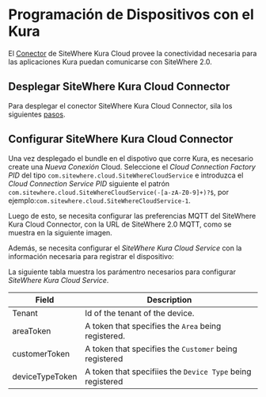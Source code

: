 # Programación de Dispositivos con el Kura

<Seo/>

El [Conector](https://github.com/sitewhere/sitewhere-kura) de SiteWhere Kura Cloud provee
la conectividad necesaria para las aplicaciones Kura puedan comunicarse con SiteWhere 2.0.

## Desplegar SiteWhere Kura Cloud Connector

Para desplegar el conector SiteWhere Kura Cloud Connector, sila los siguientes
[pasos](https://eclipse.github.io/kura/dev/deploying-bundles.html).

## Configurar SiteWhere Kura Cloud Connector

Una vez desplegado el bundle en el dispotivo que corre Kura, es necesario create una _Nueva Conexión_ Cloud.
Seleccione el _Cloud Connection Factory PID_ del tipo `com.sitewhere.cloud.SiteWhereCloudService` e introduzca
el _Cloud Connection Service PID_ siguiente el patrón `com.sitewhere.cloud.SiteWhereCloudService(-[a-zA-Z0-9]+)?$`, por
ejemplo:`com.sitewhere.cloud.SiteWhereCloudService-1`.

<InlineImage src="/images/guide/kura-new-connector.png" caption="SiteWhere Kura MQTT Settings"/>

Luego de esto, se necesita configurar las preferencias MQTT del SiteWhere Kura Cloud Connector,
con la URL de SiteWhere 2.0 MQTT, como se muestra en la siguiente imagen.

<InlineImage src="/images/guide/kura-mqtt.png" caption="SiteWhere Kura MQTT Settings"/>

Además, se necesita configurar el _SiteWhere Kura Cloud Service_ con la información
necesaria para registrar el dispositivo:

<InlineImage src="/images/guide/kura-cloud.png" caption="SiteWhere Kura Cloud Connector"/>

La siguiente tabla muestra los parámentro necesarios para configurar _SiteWhere Kura Cloud Service_.

| Field           | Description                                                |
| --------------- | ---------------------------------------------------------- |
| Tenant          | Id of the tenant of the device.                            |
| areaToken       | A token that specifies the `Area` being registered.        |
| customerToken   | A token that specifies the `Customer` being registered     |
| deviceTypeToken | A token that specifiies the `Device Type` being registered |
